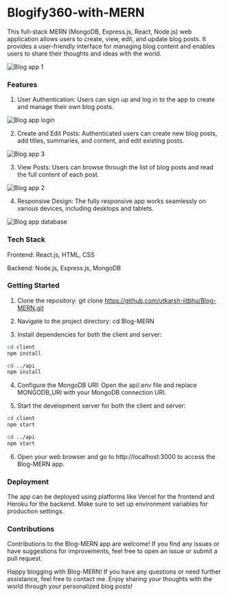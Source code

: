 # Blogify360-with-MERN

This full-stack MERN (MongoDB, Express.js, React, Node.js) web application allows users to create, view, edit, and update blog posts. It provides a user-friendly interface for managing blog content and enables users to share their thoughts and ideas with the world.

![Blog app 1](https://github.com/utkarsh-iitbhu/Blogify360-with-MERN/assets/84759422/ce60a869-9c5c-4bbc-9773-2d068f51b281)


### Features

1. User Authentication: Users can sign up and log in to the app to create and manage their own blog posts.

![Blog app login](https://github.com/utkarsh-iitbhu/Blogify360-with-MERN/assets/84759422/236102bd-edd5-4d31-bcd3-770b3243bbc3)


2. Create and Edit Posts: Authenticated users can create new blog posts, add titles, summaries, and content, and edit existing posts.

![Blog app 3](https://github.com/utkarsh-iitbhu/Blogify360-with-MERN/assets/84759422/c9299105-176c-4937-8629-79ff4e6b2fb0)


3. View Posts: Users can browse through the list of blog posts and read the full content of each post.

![Blog app 2](https://github.com/utkarsh-iitbhu/Blogify360-with-MERN/assets/84759422/b55d922d-8b30-4139-ae64-7c2fbdf57a1d)

4. Responsive Design: The fully responsive app works seamlessly on various devices, including desktops and tablets.

![Blog app database](https://github.com/utkarsh-iitbhu/Blogify360-with-MERN/assets/84759422/7699fc83-547b-4e82-975c-b25a91bb08fb)


### Tech Stack
Frontend: React.js, HTML, CSS

Backend: Node.js, Express.js, MongoDB

### Getting Started

1. Clone the repository: git clone https://github.com/utkarsh-iitbhu/Blog-MERN.git

2. Navigate to the project directory: cd Blog-MERN

3. Install dependencies for both the client and server:

```bash
cd client
npm install
```

```bash
cd ../api
npm install
```

4. Configure the MongoDB URI: Open the api/.env file and replace MONGODB_URI with your MongoDB connection URI.

5. Start the development server for both the client and server:

```bash
cd client
npm start
```

```bash
cd ../api
npm start
```

6. Open your web browser and go to http://localhost:3000 to access the Blog-MERN app.

### Deployment
The app can be deployed using platforms like Vercel for the frontend and Heroku for the backend. Make sure to set up environment variables for production settings.

### Contributions
Contributions to the Blog-MERN app are welcome! If you find any issues or have suggestions for improvements, feel free to open an issue or submit a pull request.

Happy blogging with Blog-MERN! If you have any questions or need further assistance, feel free to contact me. Enjoy sharing your thoughts with the world through your personalized blog posts!
